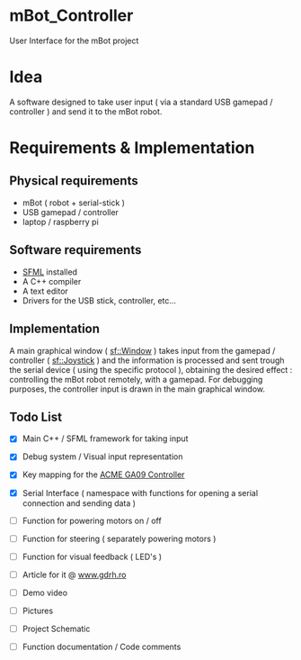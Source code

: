 # mBot_Controller
User Interface for the mBot project

# Idea
A software designed to take user input ( via a standard USB gamepad / controller ) and send it to the mBot robot.

# Requirements & Implementation
## Physical requirements
* mBot ( robot + serial-stick )
* USB gamepad / controller
* laptop / raspberry pi

## Software requirements
* [SFML](https://www.sfml-dev.org/) installed
* A C++ compiler
* A text editor
* Drivers for the USB stick, controller, etc...

## Implementation
A main graphical window ( [sf::Window](https://www.sfml-dev.org/documentation/2.4.2/classsf_1_1Window.php) ) takes input from the gamepad / controller ( [sf::Joystick](https://www.sfml-dev.org/documentation/2.4.2/classsf_1_1Joystick.php) ) and the information is processed and sent trough the serial device ( using the specific protocol ), obtaining the desired effect : controlling the mBot robot remotely, with a gamepad.
For debugging purposes, the controller input is drawn in the main graphical window.

## Todo List
- [x] Main C++ / SFML framework for taking input
- [x] Debug system / Visual input representation
- [x] Key mapping for the [ACME GA09 Controller](http://www.acme.eu/en-us/products/gaming-devices/gamepads/acme-ga09-digital-gamepad)
- [x] Serial Interface ( namespace with functions for opening a serial connection and sending data )
- [ ] Function for powering motors on / off
- [ ] Function for steering ( separately powering motors )
- [ ] Function for visual feedback ( LED's )

- [ ] Article for it @ www.gdrh.ro
- [ ] Demo video
- [ ] Pictures
- [ ] Project Schematic
- [ ] Function documentation / Code comments
